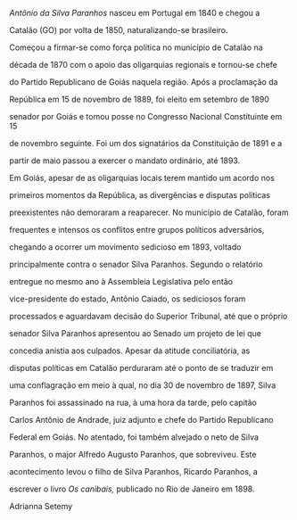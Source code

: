 

*Antônio da Silva Paranhos* nasceu em Portugal em 1840 e chegou a

Catalão (GO) por volta de 1850, naturalizando-se brasileiro.



Começou a firmar-se como força política no município de Catalão na

década de 1870 com o apoio das oligarquias regionais e tornou-se chefe

do Partido Republicano de Goiás naquela região. Após a proclamação da

República em 15 de novembro de 1889, foi eleito em setembro de 1890

senador por Goiás e tomou posse no Congresso Nacional Constituinte em 15

de novembro seguinte. Foi um dos signatários da Constituição de 1891 e a

partir de maio passou a exercer o mandato ordinário, até 1893.



Em Goiás, apesar de as oligarquias locais terem mantido um acordo nos

primeiros momentos da República, as divergências e disputas políticas

preexistentes não demoraram a reaparecer. No município de Catalão, foram

frequentes e intensos os conflitos entre grupos políticos adversários,

chegando a ocorrer um movimento sedicioso em 1893, voltado

principalmente contra o senador Silva Paranhos. Segundo o relatório

entregue no mesmo ano à Assembleia Legislativa pelo então

vice-presidente do estado, Antônio Caiado, os sediciosos foram

processados e aguardavam decisão do Superior Tribunal, até que o próprio

senador Silva Paranhos apresentou ao Senado um projeto de lei que

concedia anistia aos culpados. Apesar da atitude conciliatória, as

disputas políticas em Catalão perduraram até o ponto de se traduzir em

uma conflagração em meio à qual, no dia 30 de novembro de 1897, Silva

Paranhos foi assassinado na rua, à uma hora da tarde, pelo capitão

Carlos Antônio de Andrade, juiz adjunto e chefe do Partido Republicano

Federal em Goiás. No atentado, foi também alvejado o neto de Silva

Paranhos, o major Alfredo Augusto Paranhos, que sobreviveu. Este

acontecimento levou o filho de Silva Paranhos, Ricardo Paranhos, a

escrever o livro *Os canibais,* publicado no Rio de Janeiro em 1898.



Adrianna Setemy



